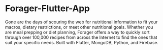 # Forager-Flutter-App
 Gone are the days of scouring the web for nutritional information to fit your macros, dietary restrictions, or meet other nutritional goals. Whether you are meal prepping or diet planning, Forager offers a way to quickly sort through over 100,000 recipes from across the Internet to find the ones that suit your specific needs. Built with Flutter, MongoDB, Python, and Firebase.
